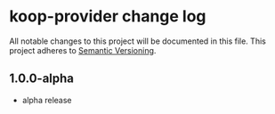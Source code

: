 # koop-provider change log

All notable changes to this project will be documented in this file.
This project adheres to [Semantic Versioning](http://semver.org/).

## 1.0.0-alpha
* alpha release
